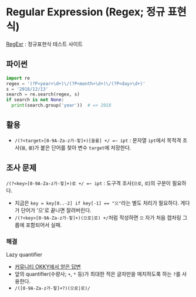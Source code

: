 # Regular Expression (Regex; 정규 표현식)

[RegExr](http://regexr.com) : 정규표현식 테스트 사이트

## 파이썬

```python
import re
regex = '(?P<year>\d+)\/(?P<month>\d+)\/(?P<day>\d+)'
s = '2018/12/13'
search = re.search(regex, s)
if search is not None:
  print(search.group('year'))  # => 2018
```

## 활용

* `/(?<target>[0-9A-Za-z가-힣]+)[을를] +/ =~ ipt` : 문자열 `ipt`에서 목적격 조사(`을`, `를`)가 붙은 단어를 찾아 변수 `target`에 저장한다.

## 조사 문제

`/(?<key>[0-9A-Za-z가-힣]+)로 +/ =~ ipt` : 도구격 조사(`으로`, `로`)의 구분이 필요하다.

* 지금은 `key = key[0..-2] if key[-1] == "으"`라는 별도 처리가 필요하다. 게다가 단어가 '으'로 끝나면 잘려버린다.
* `/(?<key>[0-9A-Za-z가-힣]+)(으로|로) +/`처럼 작성하면 `으` 자가 처음 캡처링 그룹에 포함되어서 실패.

### 해결

Lazy quantifier

* [커뮤니티 OKKY에서 얻은 답변](https://okky.kr/article/502191)
* 앞의 quantifier(수량사; `+`, `*` 등)가 최대한 적은 글자만을 매치하도록 하는 `?`를 사용한다.
* `/([0-9A-Za-z가-힣]+?)(으로|로)/`
